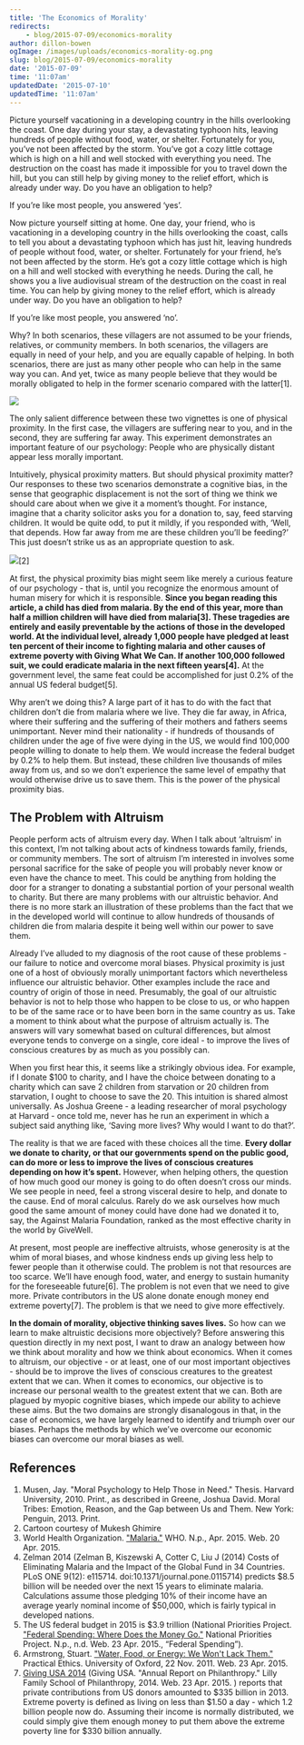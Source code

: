 ```yaml
---
title: 'The Economics of Morality'
redirects:
    - blog/2015-07-09/economics-morality
author: dillon-bowen
ogImage: /images/uploads/economics-morality-og.png
slug: blog/2015-07-09/economics-morality
date: '2015-07-09'
time: '11:07am'
updatedDate: '2015-07-10'
updatedTime: '11:07am'
---
```

Picture yourself vacationing in a developing country in the hills overlooking the coast. One day during your stay, a devastating typhoon hits, leaving hundreds of people without food, water, or shelter. Fortunately for you, you’ve not been affected by the storm. You’ve got a cozy little cottage which is high on a hill and well stocked with everything you need. The destruction on the coast has made it impossible for you to travel down the hill, but you can still help by giving money to the relief effort, which is already under way. Do you have an obligation to help?

If you’re like most people, you answered ‘yes’.

Now picture yourself sitting at home. One day, your friend, who is vacationing in a developing country in the hills overlooking the coast, calls to tell you about a devastating typhoon which has just hit, leaving hundreds of people without food, water, or shelter. Fortunately for your friend, he’s not been affected by the storm. He’s got a cozy little cottage which is high on a hill and well stocked with everything he needs. During the call, he shows you a live audiovisual stream of the destruction on the coast in real time. You can help by giving money to the relief effort, which is already under way. Do you have an obligation to help?

If you’re like most people, you answered ‘no’.

Why? In both scenarios, these villagers are not assumed to be your friends, relatives, or community members. In both scenarios, the villagers are equally in need of your help, and you are equally capable of helping. In both scenarios, there are just as many other people who can help in the same way you can. And yet, twice as many people believe that they would be morally obligated to help in the former scenario compared with the latter[1].

![](/images/uploads/image01_1.png)

The only salient difference between these two vignettes is one of physical proximity. In the first case, the villagers are suffering near to you, and in the second, they are suffering far away. This experiment demonstrates an important feature of our psychology: People who are physically distant appear less morally important.

Intuitively, physical proximity matters. But should physical proximity matter? Our responses to these two scenarios demonstrate a cognitive bias, in the sense that geographic displacement is not the sort of thing we think we should care about when we give it a moment’s thought. For instance, imagine that a charity solicitor asks you for a donation to, say, feed starving children. It would be quite odd, to put it mildly, if you responded with, ‘Well, that depends. How far away from me are these children you’ll be feeding?’ This just doesn’t strike us as an appropriate question to ask.

![](/images/uploads/image03_1.png)[2]

At first, the physical proximity bias might seem like merely a curious feature of our psychology - that is, until you recognize the enormous amount of human misery for which it is responsible. **Since you began reading this article, a child has died from malaria. By the end of this year, more than half a million children will have died from malaria[3]. These tragedies are entirely and easily preventable by the actions of those in the developed world. At the individual level, already 1,000 people have pledged at least ten percent of their income to fighting malaria and other causes of extreme poverty with Giving What We Can. If another 100,000 followed suit, we could eradicate malaria in the next fifteen years[4].** At the government level, the same feat could be accomplished for just 0.2% of the annual US federal budget[5].

Why aren’t we doing this? A large part of it has to do with the fact that children don’t die from malaria where we live. They die far away, in Africa, where their suffering and the suffering of their mothers and fathers seems unimportant. Never mind their nationality - if hundreds of thousands of children under the age of five were dying in the US, we would find 100,000 people willing to donate to help them. We would increase the federal budget by 0.2% to help them. But instead, these children live thousands of miles away from us, and so we don’t experience the same level of empathy that would otherwise drive us to save them. This is the power of the physical proximity bias.

## The Problem with Altruism

People perform acts of altruism every day. When I talk about ‘altruism’ in this context, I’m not talking about acts of kindness towards family, friends, or community members. The sort of altruism I’m interested in involves some personal sacrifice for the sake of people you will probably never know or even have the chance to meet. This could be anything from holding the door for a stranger to donating a substantial portion of your personal wealth to charity. But there are many problems with our altruistic behavior. And there is no more stark an illustration of these problems than the fact that we in the developed world will continue to allow hundreds of thousands of children die from malaria despite it being well within our power to save them.

Already I’ve alluded to my diagnosis of the root cause of these problems - our failure to notice and overcome moral biases. Physical proximity is just one of a host of obviously morally unimportant factors which nevertheless influence our altruistic behavior. Other examples include the race and country of origin of those in need. Presumably, the goal of our altruistic behavior is not to help those who happen to be close to us, or who happen to be of the same race or to have been born in the same country as us. Take a moment to think about what the purpose of altruism actually is. The answers will vary somewhat based on cultural differences, but almost everyone tends to converge on a single, core ideal - to improve the lives of conscious creatures by as much as you possibly can.

When you first hear this, it seems like a strikingly obvious idea. For example, if I donate $100 to charity, and I have the choice between donating to a charity which can save 2 children from starvation or 20 children from starvation, I ought to choose to save the 20\. This intuition is shared almost universally. As Joshua Greene - a leading researcher of moral psychology at Harvard - once told me, never has he run an experiment in which a subject said anything like, ‘Saving more lives? Why would I want to do that?’.

The reality is that we are faced with these choices all the time. **Every dollar we donate to charity, or that our governments spend on the public good, can do more or less to improve the lives of conscious creatures depending on how it’s spent.** However, when helping others, the question of how much good our money is going to do often doesn’t cross our minds. We see people in need, feel a strong visceral desire to help, and donate to the cause. End of moral calculus. Rarely do we ask ourselves how much good the same amount of money could have done had we donated it to, say, the Against Malaria Foundation, ranked as the most effective charity in the world by GiveWell.

At present, most people are ineffective altruists, whose generosity is at the whim of moral biases, and whose kindness ends up giving less help to fewer people than it otherwise could. The problem is not that resources are too scarce. We’ll have enough food, water, and energy to sustain humanity for the foreseeable future[6]. The problem is not even that we need to give more. Private contributors in the US alone donate enough money end extreme poverty[7]. The problem is that we need to give more effectively.

**In the domain of morality, objective thinking saves lives.** So how can we learn to make altruistic decisions more objectively? Before answering this question directly in my next post, I want to draw an analogy between how we think about morality and how we think about economics. When it comes to altruism, our objective - or at least, one of our most important objectives - should be to improve the lives of conscious creatures to the greatest extent that we can. When it comes to economics, our objective is to increase our personal wealth to the greatest extent that we can. Both are plagued by myopic cognitive biases, which impede our ability to achieve these aims. But the two domains are strongly disanalogous in that, in the case of economics, we have largely learned to identify and triumph over our biases. Perhaps the methods by which we’ve overcome our economic biases can overcome our moral biases as well.

## References

1.  Musen, Jay. "Moral Psychology to Help Those in Need." Thesis. Harvard University, 2010\. Print., as described in Greene, Joshua David. Moral Tribes: Emotion, Reason, and the Gap between Us and Them. New York: Penguin, 2013\. Print.
2.  Cartoon courtesy of Mukesh Ghimire
3.  World Health Organization. ["Malaria."](http://www.who.int/mediacentre/factsheets/fs094/en/) WHO. N.p., Apr. 2015\. Web. 20 Apr. 2015\.
4.  Zelman 2014 (Zelman B, Kiszewski A, Cotter C, Liu J (2014) Costs of Eliminating Malaria and the Impact of the Global Fund in 34 Countries. PLoS ONE 9(12): e115714\. doi:10.1371/journal.pone.0115714) predicts $8.5 billion will be needed over the next 15 years to eliminate malaria. Calculations assume those pledging 10% of their income have an average yearly nominal income of $50,000, which is fairly typical in developed nations.
5.  The US federal budget in 2015 is $3.9 trillion (National Priorities Project. ["Federal Spending: Where Does the Money Go."](https://www.nationalpriorities.org/budget-basics/federal-budget-101/spending/) National Priorities Project. N.p., n.d. Web. 23 Apr. 2015., “Federal Spending”).
6.  Armstrong, Stuart. ["Water, Food, or Energy: We Won't Lack Them."](http://blog.practicalethics.ox.ac.uk/2011/11/we-dont-have-a-problem-with-water-food-or-energy/) Practical Ethics. University of Oxford, 22 Nov. 2011\. Web. 23 Apr. 2015\.
7.  [Giving USA 2014](http://www.dfwonline.org/userdata/userfiles/file/WI%20Gives/Giving%20USA%202014%20Highlights.pdf) (Giving USA. "Annual Report on Philanthropy." Lilly Family School of Philanthropy, 2014\. Web. 23 Apr. 2015\. ) reports that private contributions from US donors amounted to $335 billion in 2013\. Extreme poverty is defined as living on less than $1.50 a day - which 1.2 billion people now do. Assuming their income is normally distributed, we could simply give them enough money to put them above the extreme poverty line for $330 billion annually.
